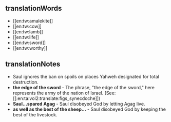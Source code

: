 ## translationWords

* [[en:tw:amalekite]]
* [[en:tw:cow]]
* [[en:tw:lamb]]
* [[en:tw:life]]
* [[en:tw:sword]]
* [[en:tw:worthy]]

## translationNotes

* Saul ignores the ban on spoils on places Yahweh designated for total destruction.
* **the edge of the sword** - The phrase, "the edge of the sword," here represents the army of the nation of Israel. (See: [[:en:ta:vol2:translate:figs_synecdoche]])
* **Saul...spared Agag** - Saul disobeyed God by letting Agag live.
* **as well as the best of the sheep...** - Saul disobeyed God by keeping the best of the livestock.
